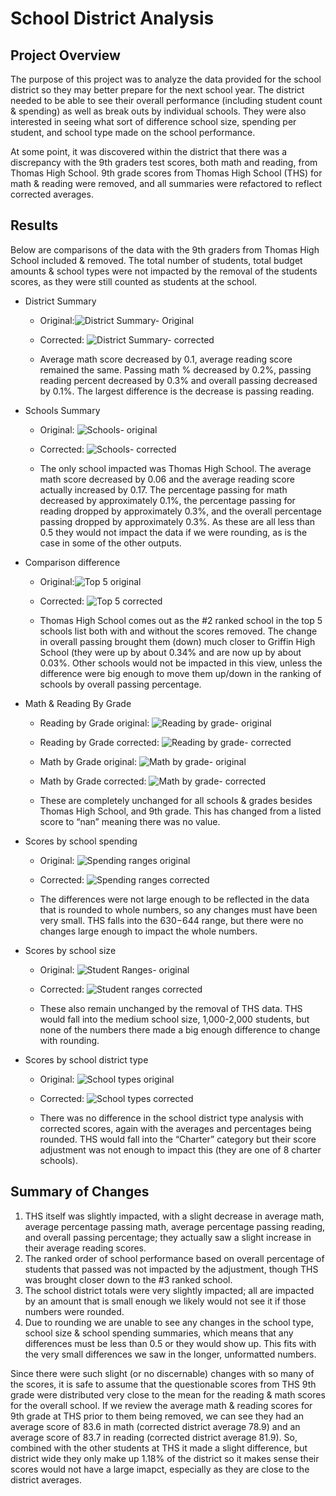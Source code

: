 # School District Analysis
## Project Overview
The purpose of this project was to analyze the data provided for the school district so they may better prepare for the next school year. The district needed to be able to see their overall performance (including student count & spending) as well as break outs by individual schools. They were also interested in seeing what sort of difference school size, spending per student, and school type made on the school performance. 

At some point, it was discovered within the district that there was a discrepancy with the 9th graders test scores, both math and reading, from Thomas High School. 9th grade scores from Thomas High School (THS) for math & reading were removed, and all summaries were refactored to reflect corrected averages. 

## Results
Below are comparisons of the data with the 9th graders from Thomas High School included & removed. The total number of students, total budget amounts & school types were not impacted by the removal of the students scores, as they were still counted as students at the school. 

- District Summary
  - Original:![District Summary- Original](https://user-images.githubusercontent.com/85597801/126916233-e7ddeb78-d598-48db-8724-2dea9d44c7d6.png)
  - Corrected: ![District Summary- corrected](https://user-images.githubusercontent.com/85597801/126916235-e0b65cc6-403a-4123-a381-f87c7fcfe1c9.png)

  - Average math score decreased by 0.1, average reading score remained the same. Passing math % decreased by 0.2%, passing reading percent decreased by 0.3% and overall     passing decreased by 0.1%. The largest difference is the decrease is passing reading.

- Schools Summary
  - Original: ![Schools- original](https://user-images.githubusercontent.com/85597801/126916242-68af47ce-7c30-42d1-8f81-ca15a37eb3a1.png)
  - Corrected: ![Schools- corrected](https://user-images.githubusercontent.com/85597801/126916247-c6747bbf-a0a2-4f97-8451-efbd6446e302.png)

  - The only school impacted was Thomas High School. The average math score decreased by 0.06 and the average reading score actually increased by 0.17. The percentage passing for math decreased by approximately 0.1%, the percentage passing for reading dropped by approximately 0.3%, and the overall percentage passing dropped by approximately 0.3%. As these are all less than 0.5 they would not impact the data if we were rounding, as is the case in some of the other outputs. 

- Comparison difference
  - Original:![Top 5 original](https://user-images.githubusercontent.com/85597801/126916255-9121b346-4e21-4f22-85b9-c56678f0ce5e.png)
  - Corrected: ![Top 5 corrected](https://user-images.githubusercontent.com/85597801/126916261-610babd9-d0c7-452c-9cc6-85859e26d2bf.png)

  - Thomas High School comes out as the #2 ranked school in the top 5 schools list both with and without the scores removed. The change in overall passing brought them (down) much closer to Griffin High School (they were up by about 0.34% and are now up by about 0.03%. Other schools would not be impacted in this view, unless the difference were big enough to move them up/down in the ranking of schools by overall passing percentage. 

- Math & Reading By Grade
  - Reading by Grade original: ![Reading by grade- original](https://user-images.githubusercontent.com/85597801/126916276-d5512260-5972-46db-adf2-c29c38a47d8e.png)

  - Reading by Grade corrected: ![Reading  by grade- corrected](https://user-images.githubusercontent.com/85597801/126916279-f60dd163-9ce6-4f13-8004-97547ece9f50.png)

  - Math by Grade original: ![Math by grade- original](https://user-images.githubusercontent.com/85597801/126916283-2711452b-8de2-4047-8503-ce34a313a4fa.png)

  - Math by Grade corrected: ![Math by grade- corrected](https://user-images.githubusercontent.com/85597801/126916290-97ff1721-d077-4897-a78a-038d52ded11c.png)

  - These are completely unchanged for all schools & grades besides Thomas High School, and 9th grade. This has changed from a listed score to “nan” meaning there was no value.

- Scores by school spending
  - Original: ![Spending ranges original](https://user-images.githubusercontent.com/85597801/126916317-6cd9c0fc-e554-4e87-b9d6-18dfd0622822.png)

  - Corrected: ![Spending ranges corrected](https://user-images.githubusercontent.com/85597801/126916320-7cc9b0a8-e241-4cf8-8d8b-d4e1158a1c5a.png)

  -  The differences were not large enough to be reflected in the data that is rounded to whole numbers, so any changes must have been very small. THS falls into the $630-$644 range, but there were no changes large enough to impact the whole numbers.

- Scores by school size
  - Original: ![Student Ranges- original](https://user-images.githubusercontent.com/85597801/126916401-542fe06e-b568-4b8a-8ec8-4a822c71dff4.png)

  - Corrected: ![Student ranges corrected](https://user-images.githubusercontent.com/85597801/126916302-5f84f647-4e3c-4dac-93ea-e5f2b3f7765c.png)

  - These also remain unchanged by the removal of THS data. THS would fall into the medium school size, 1,000-2,000 students, but none of the numbers there made a big enough difference to change with rounding. 

- Scores by school district type
  - Original: ![School types original](https://user-images.githubusercontent.com/85597801/126916324-c4a3fa69-2a79-4055-a5a3-f4e836d7f656.png)

  - Corrected: ![School types corrected](https://user-images.githubusercontent.com/85597801/126916326-02231c7c-4bb3-459f-a16d-d29d9fd9b9ad.png)

  - There was no difference in the school district type analysis with corrected scores, again with the averages and percentages being rounded. THS would fall into the “Charter” category but their score adjustment was not enough to impact this (they are one of 8 charter schools). 

## Summary of Changes

1.	THS itself was slightly impacted, with a slight decrease in average math, average percentage passing math, average percentage passing reading, and overall passing percentage; they actually saw a slight increase in their average reading scores. 
2.	The ranked order of school performance based on overall percentage of students that passed was not impacted by the adjustment, though THS was brought closer down to the #3 ranked school. 
3.	The school district totals were very slightly impacted; all are impacted by an amount that is small enough we likely would not see it if those numbers were rounded. 
4.	Due to rounding we are unable to see any changes in the school type, school size & school spending summaries, which means that any differences must be less than 0.5 or they would show up. This fits with the very small differences we saw in the longer, unformatted numbers. 

Since there were such slight (or no discernable) changes with so many of the scores, it is safe to assume that the questionable scores from THS 9th grade were distributed very close to the mean for the reading & math scores for the overall school. If we review the average math & reading scores for 9th grade at THS prior to them being removed, we can see they had an average score of 83.6 in math (corrected district average 78.9) and an average score of 83.7 in reading (corrected district average 81.9). So, combined with the other students at THS it made a slight difference, but district wide they only make up 1.18% of the district so it makes sense their scores would not have a large imapct, especially as they are close to the district averages. 
